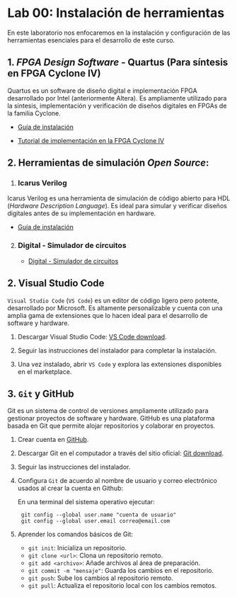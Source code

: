 # Lab 00: Instalación de herramientas 

En este laboratorio nos enfocaremos en la instalación y configuración de las herramientas esenciales para el desarrollo de este curso.


## 1. *FPGA Design Software* - Quartus (Para síntesis en FPGA Cyclone IV)

Quartus es un software de diseño digital e implementación FPGA desarrollado por Intel (anteriormente Altera). Es ampliamente utilizado para la síntesis, implementación y verificación de diseños digitales en FPGAs de la familia Cyclone.

* [Guía de instalación](/labs/00_lab00/Quartus_installation_guide.md)

* [Tutorial de implementación en la FPGA Cyclone IV](/labs/00_lab00/proyectoQuartus.md)

## 2. Herramientas de simulación *Open Source*:

1. ### Icarus Verilog

  Icarus Verilog es una herramienta de simulación de código abierto para HDL (*Hardware Description Language*). Es ideal para simular y verificar diseños digitales antes de su implementación en hardware.

  * [Guía de instalación](/labs/00_lab00/iverilog.md)

2. ### Digital - Simulador de circuitos

   * [Digital - Simulador de circuitos](/labs/00_lab00/digital.md)


## 2. Visual Studio Code 

```Visual Studio Code``` (```VS Code```) es un editor de código ligero pero potente, desarrollado por Microsoft. Es altamente personalizable y cuenta con una amplia gama de extensiones que lo hacen ideal para el desarrollo de software y hardware.

1. Descargar Visual Studio Code: [VS Code download](https://code.visualstudio.com/).

2. Seguir las instrucciones del instalador para completar la instalación.

3. Una vez instalado, abrir ```VS Code``` y explora las extensiones disponibles en el marketplace.



## 3. ```Git``` y GitHub

Git es un sistema de control de versiones ampliamente utilizado para gestionar proyectos de software y hardware. GitHub es una plataforma basada en Git que permite alojar repositorios y colaborar en proyectos.

1. Crear cuenta en [GitHub](https://github.com/).

2. Descargar Git en el computador a través del sitio oficial: [Git download](https://git-scm.com/).

3. Seguir las instrucciones del instalador.

4. Configura ```Git``` de acuerdo al nombre de usuario y correo electrónico usados al crear la cuenta en Github:

    En una terminal del sistema operativo ejecutar:

   ```
    git config --global user.name "cuenta de usuario"
    git config --global user.email correo@email.com
    ```

5. Aprender los comandos básicos de Git:

    * ```git init```: Inicializa un repositorio.
    * ```git clone <url>```: Clona un repositorio remoto.
    * ```git add <archivo>```: Añade archivos al área de preparación.
    * ```git commit -m "mensaje"```: Guarda los cambios en el repositorio.
    * ```git push```: Sube los cambios al repositorio remoto.
    * ```git pull```: Actualiza el repositorio local con los cambios remotos.